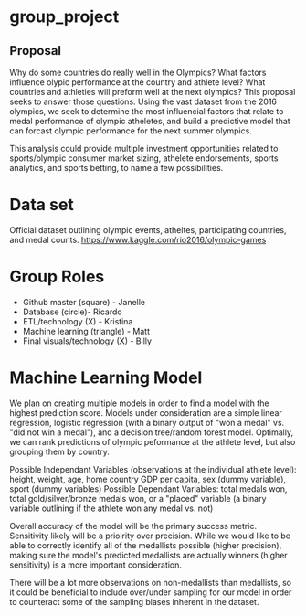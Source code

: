 # group_project
## Proposal
Why do some countries do really well in the Olympics? What factors influence olypic performance at the country and athlete level? What countries and athleties will preform well at the next olympics? This proposal seeks to answer those questions. Using the vast dataset from the 2016 olympics, we seek to determine the most influencial factors that relate to medal performance of olympic atheletes, and build a predictive model that can forcast olympic performance for the next summer olympics.

This analysis could provide multiple investment opportunities related to sports/olympic consumer market sizing, athelete endorsements, sports analytics, and sports betting, to name a few possibilities.

# Data set
Official dataset outlining olympic events, atheltes, participating countries, and medal counts. https://www.kaggle.com/rio2016/olympic-games

# Group Roles
 - Github master (square) - Janelle
 - Database (circle)- Ricardo
 - ETL/technology (X) - Kristina
 - Machine learning (triangle) - Matt
 - Final visuals/technology (X) - Billy

# Machine Learning Model

We plan on creating multiple models in order to find a model with the highest prediction score. Models under consideration are a simple linear regression, logistic regression (with a binary output of "won a medal" vs. "did not win a medal"), and a decision tree/random forest model. Optimally, we can rank predictions of olympic peformance at the athlete level, but also grouping them by country.

Possible Independant Variables (observations at the individual athlete level): height, weight, age, home country GDP per capita, sex (dummy variable), sport (dummy variables) Possible Dependant Variables: total medals won, total gold/silver/bronze medals won, or a "placed" variable (a binary variable outlining if the athlete won any medal vs. not)

Overall accuracy of the model will be the primary success metric. Sensitivity likely will be a prioirity over precision. While we would like to be able to correctly identify all of the medallists possible (higher precision), making sure the model's predicted medallists are actually winners (higher sensitivity) is a more important consideration.

There will be a lot more observations on non-medallists than medallists, so it could be beneficial to include over/under sampling for our model in order to counteract some of the sampling biases inherent in the dataset.
